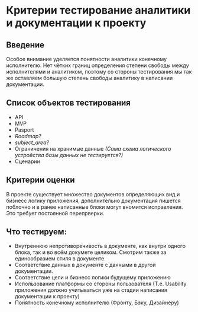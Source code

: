 # Критерии тестирование аналитики и документации к проекту

## Введение
Особое внимание уделяется понятности аналитики конечному исполнителю. Нет чётких границ определения степени свободы между исполнителями
и аналитиком, поэтому со стороны тестирования мы так же оставляем большую степень свободы аналитику в написании документации.

## Список объектов тестирования
* API
* MVP
* Pasport
* *Roadmap?*
* *subject_area?*
* Ограничения на хранимые данные *(Сама схема логического устройства базы данных не тестируется?)*
* Сценарии


## Критерии оценки

В проекте существует множество документов определяющих вид и бизнесс логику приложения, дополнительно документация пишется поблочно и 
в ранее написанные блоки могут вномится исправления. Это требует постоянной перепрверки.

## Что тестируем:

* Внутреннюю непротиворечивость в документе, как внутри одного блока, так и во всём докумете целиком. 
Смотрим также за единообразием стиля в документе.
* Соответствие данных в документе с данными в другой документации.
* Соответствие цели и бизнесс логики будущему приложению
* Использование платформы со стороны пользователя (Т.е. Usability приложения должно учитываться уже на стадии написания документации к проекту)
* Понятность конечному исполнителю (Фронту, Бэку, Дизайнеру)

